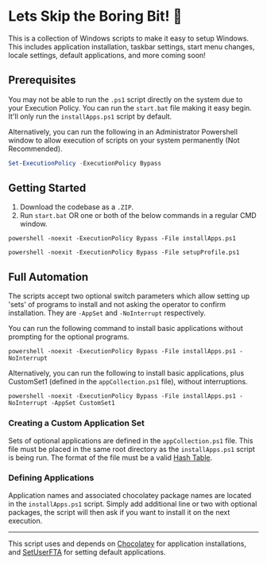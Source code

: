 # Lets Skip the Boring Bit! 🤪
This is a collection of Windows scripts to make it easy to setup Windows. This includes application installation, taskbar settings, start menu changes, locale settings, default applications, and more coming soon!

## Prerequisites
You may not be able to run the `.ps1` script directly on the system due to your Execution Policy. You can run the `start.bat` file making it easy begin. It'll only run the `installApps.ps1` script by default.

Alternatively, you can run the following in an Administrator Powershell window to allow execution of scripts on your system permanently (Not Recommended).

```powershell
Set-ExecutionPolicy -ExecutionPolicy Bypass
```

## Getting Started
1. Download the codebase as a `.ZIP`.
2. Run `start.bat` OR one or both of the below commands in a regular CMD window.

```batch
powershell -noexit -ExecutionPolicy Bypass -File installApps.ps1
```
```batch
powershell -noexit -ExecutionPolicy Bypass -File setupProfile.ps1
```

## Full Automation
The scripts accept two optional switch parameters which allow setting up 'sets' of programs to install and not asking the operator to confirm installation. They are `-AppSet` and `-NoInterrupt` respectively.

You can run the following command to install basic applications without prompting for the optional programs.

```batch
powershell -noexit -ExecutionPolicy Bypass -File installApps.ps1 -NoInterrupt
```

Alternatively, you can run the following to install basic applications, plus CustomSet1 (defined in the `appCollection.ps1` file), without interruptions.

```batch
powershell -noexit -ExecutionPolicy Bypass -File installApps.ps1 -NoInterrupt -AppSet CustomSet1
```

### Creating a Custom Application Set
Sets of optional applications are defined in the `appCollection.ps1` file. This file must be placed in the same root directory as the `installApps.ps1` script is being run. The format of the file must be a valid [Hash Table](https://learn.microsoft.com/en-us/powershell/module/microsoft.powershell.core/about/about_hash_tables?view=powershell-7.4).

### Defining Applications
Application names and associated chocolatey package names are located in the `installApps.ps1` script. Simply add additional line or two with optional packages, the script will then ask if you want to install it on the next execution.

<hr/>

This script uses and depends on [Chocolatey](https://chocolatey.org/) for application installations, and [SetUserFTA](https://setuserfta.com/) for setting default applications.
